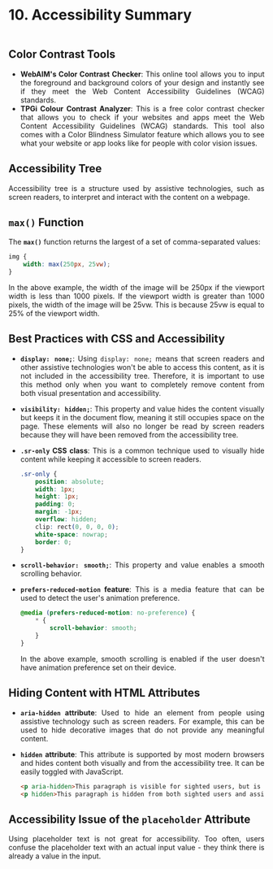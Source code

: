 <div style="text-align: justify">

# 10. Accessibility Summary

```{contents}
```

## Color Contrast Tools

*   **WebAIM's Color Contrast Checker**: This online tool allows you to input the foreground and background colors of your design and instantly see if they meet the Web Content Accessibility Guidelines (WCAG) standards.
*   **TPGi Colour Contrast Analyzer**: This is a free color contrast checker that allows you to check if your websites and apps meet the Web Content Accessibility Guidelines (WCAG) standards. This tool also comes with a Color Blindness Simulator feature which allows you to see what your website or app looks like for people with color vision issues.

## Accessibility Tree

Accessibility tree is a structure used by assistive technologies, such as screen readers, to interpret and interact with the content on a webpage.

## `max()` Function

The **`max()`** function returns the largest of a set of comma-separated values:

```css
img {
    width: max(250px, 25vw);
}
```

In the above example, the width of the image will be 250px if the viewport width is less than 1000 pixels. If the viewport width is greater than 1000 pixels, the width of the image will be 25vw. This is because 25vw is equal to 25% of the viewport width.

## Best Practices with CSS and Accessibility

*   **`display: none;`**: Using `display: none;` means that screen readers and other assistive technologies won't be able to access this content, as it is not included in the accessibility tree. Therefore, it is important to use this method only when you want to completely remove content from both visual presentation and accessibility.
*   **`visibility: hidden;`**: This property and value hides the content visually but keeps it in the document flow, meaning it still occupies space on the page. These elements will also no longer be read by screen readers because they will have been removed from the accessibility tree.
*   **`.sr-only` CSS class**: This is a common technique used to visually hide content while keeping it accessible to screen readers.

    ```css
    .sr-only {
        position: absolute;
        width: 1px;
        height: 1px;
        padding: 0;
        margin: -1px;
        overflow: hidden;
        clip: rect(0, 0, 0, 0);
        white-space: nowrap;
        border: 0;
    }
    ```

*   **`scroll-behavior: smooth;`**: This property and value enables a smooth scrolling behavior.
*   **`prefers-reduced-motion` feature**: This is a media feature that can be used to detect the user's animation preference.

    ```css
    @media (prefers-reduced-motion: no-preference) {
        * {
            scroll-behavior: smooth;
        }
    }
    ```

    In the above example, smooth scrolling is enabled if the user doesn't have animation preference set on their device.

## Hiding Content with HTML Attributes

*   **`aria-hidden` attribute**: Used to hide an element from people using assistive technology such as screen readers. For example, this can be used to hide decorative images that do not provide any meaningful content.
*   **`hidden` attribute**: This attribute is supported by most modern browsers and hides content both visually and from the accessibility tree. It can be easily toggled with JavaScript.

    ```html
    <p aria-hidden>This paragraph is visible for sighted users, but is hidden from assistive technology.</p>
    <p hidden>This paragraph is hidden from both sighted users and assistive technology.</p>
    ```

## Accessibility Issue of the `placeholder` Attribute

Using placeholder text is not great for accessibility. Too often, users confuse the placeholder text with an actual input value - they think there is already a value in the input.


</div>